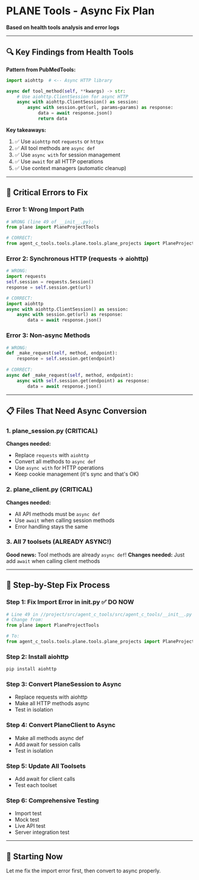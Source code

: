 # PLANE Tools - Async Fix Plan

**Based on health tools analysis and error logs**

---

## 🔍 Key Findings from Health Tools

**Pattern from PubMedTools:**
```python
import aiohttp  # <-- Async HTTP library

async def tool_method(self, **kwargs) -> str:
    # Use aiohttp.ClientSession for async HTTP
    async with aiohttp.ClientSession() as session:
        async with session.get(url, params=params) as response:
            data = await response.json()
            return data
```

**Key takeaways:**
1. ✅ Use `aiohttp` not `requests` or `httpx`
2. ✅ All tool methods are `async def`
3. ✅ Use `async with` for session management
4. ✅ Use `await` for all HTTP operations
5. ✅ Use context managers (automatic cleanup)

---

## 🚨 Critical Errors to Fix

### Error 1: Wrong Import Path

```python
# WRONG (line 49 of __init__.py):
from plane import PlaneProjectTools

# CORRECT:
from agent_c_tools.tools.plane.tools.plane_projects import PlaneProjectTools
```

### Error 2: Synchronous HTTP (requests → aiohttp)
```python
# WRONG:
import requests
self.session = requests.Session()
response = self.session.get(url)

# CORRECT:
import aiohttp
async with aiohttp.ClientSession() as session:
    async with session.get(url) as response:
        data = await response.json()
```

### Error 3: Non-async Methods
```python
# WRONG:
def _make_request(self, method, endpoint):
    response = self.session.get(endpoint)
    
# CORRECT:
async def _make_request(self, method, endpoint):
    async with self.session.get(endpoint) as response:
        data = await response.json()
```

---

## 📋 Files That Need Async Conversion

### 1. plane_session.py (CRITICAL)
**Changes needed:**
- Replace `requests` with `aiohttp`
- Convert all methods to `async def`
- Use `async with` for HTTP operations
- Keep cookie management (it's sync and that's OK)

### 2. plane_client.py (CRITICAL)  
**Changes needed:**
- All API methods must be `async def`
- Use `await` when calling session methods
- Error handling stays the same

### 3. All 7 toolsets (ALREADY ASYNC!)
**Good news:** Tool methods are already `async def`!
**Changes needed:** Just add `await` when calling client methods

---

## 🎯 Step-by-Step Fix Process

### Step 1: Fix Import Error in __init__.py ✅ DO NOW

```python
# Line 49 in //project/src/agent_c_tools/src/agent_c_tools/__init__.py
# Change from:
from plane import PlaneProjectTools

# To:
from agent_c_tools.tools.plane.tools.plane_projects import PlaneProjectTools
```

### Step 2: Install aiohttp
```bash
pip install aiohttp
```

### Step 3: Convert PlaneSession to Async
- Replace requests with aiohttp
- Make all HTTP methods async
- Test in isolation

### Step 4: Convert PlaneClient to Async
- Make all methods async def
- Add await for session calls
- Test in isolation

### Step 5: Update All Toolsets
- Add await for client calls
- Test each toolset

### Step 6: Comprehensive Testing
- Import test
- Mock test
- Live API test
- Server integration test

---

## 🔧 Starting Now

Let me fix the import error first, then convert to async properly.
